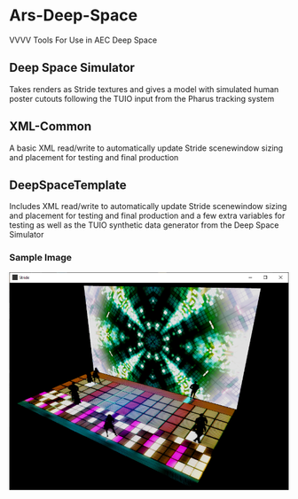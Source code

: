# Ars-Deep-Space
VVVV Tools For Use in AEC Deep Space 

## Deep Space Simulator
Takes renders as Stride textures and gives a model with simulated human poster cutouts following the TUIO input from the Pharus tracking system
## XML-Common
A basic XML read/write to automatically update Stride scenewindow sizing and placement for testing and final production
## DeepSpaceTemplate
Includes XML read/write to automatically update Stride scenewindow sizing and placement for testing and final production and a few extra variables for testing as well as the TUIO synthetic data generator from the Deep Space Simulator

### Sample Image
![Simulator Sample Image](DS-Sample.PNG)
